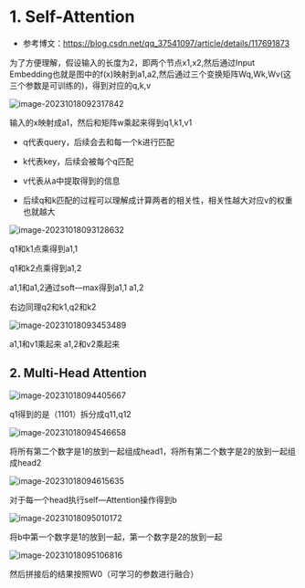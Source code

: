 # 1. Self-Attention

- 参考博文：https://blog.csdn.net/qq_37541097/article/details/117691873

为了方便理解，假设输入的长度为2，即两个节点x1,x2,然后通过Input Embedding也就是图中的f(x)映射到a1,a2,然后通过三个变换矩阵Wq,Wk,Wv(这三个参数是可训练的)，得到对应的q,k,v

![image-20231018092317842](https://pj-typora.oss-cn-shanghai.aliyuncs.com/image-20231018092317842.png)

输入的x映射成a1，然后和矩阵w乘起来得到q1,k1,v1

- q代表query，后续会去和每一个k进行匹配

- k代表key，后续会被每个q匹配
- v代表从a中提取得到的信息
- 后续q和k匹配的过程可以理解成计算两者的相关性，相关性越大对应v的权重也就越大

![image-20231018093128632](https://pj-typora.oss-cn-shanghai.aliyuncs.com/image-20231018093128632.png)

q1和k1点乘得到a1,1 

q1和k2点乘得到a1,2

a1,1和a1,2通过soft—max得到a1,1 a1,2

右边同理q2和k1,q2和k2

![image-20231018093453489](https://pj-typora.oss-cn-shanghai.aliyuncs.com/image-20231018093453489.png)

a1,1和v1乘起来 a1,2和v2乘起来

## 2. Multi-Head Attention

![image-20231018094405667](https://pj-typora.oss-cn-shanghai.aliyuncs.com/image-20231018094405667.png)

q1得到的是（1101）拆分成q11,q12

![image-20231018094546658](https://pj-typora.oss-cn-shanghai.aliyuncs.com/image-20231018094546658.png)

将所有第二个数字是1的放到一起组成head1，将所有第二个数字是2的放到一起组成head2

![image-20231018094615635](https://pj-typora.oss-cn-shanghai.aliyuncs.com/image-20231018094615635.png)

对于每一个head执行self—Attention操作得到b

![image-20231018095010172](https://pj-typora.oss-cn-shanghai.aliyuncs.com/image-20231018095010172.png)

将b中第一个数字是1的放到一起，第一个数字是2的放到一起

![image-20231018095106816](https://pj-typora.oss-cn-shanghai.aliyuncs.com/image-20231018095106816.png)

然后拼接后的结果按照W0（可学习的参数进行融合）
